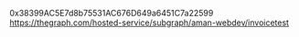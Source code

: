 0x38399AC5E7d8b75531AC676D649a6451C7a22599
https://thegraph.com/hosted-service/subgraph/aman-webdev/invoicetest
